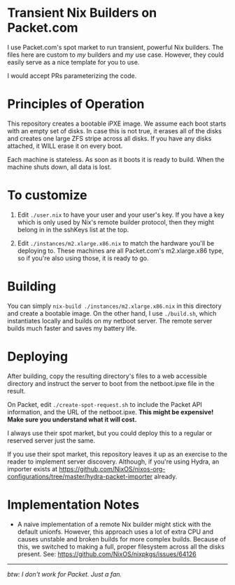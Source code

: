 # Transient Nix Builders on Packet.com

I use Packet.com's spot market to run transient, powerful Nix
builders. The files here are custom to _my_ builders and _my_ use
case. However, they could easily serve as a nice template for you to
use.

I would accept PRs parameterizing the code.

# Principles of Operation

This repository creates a bootable iPXE image. We assume each boot
starts with an empty set of disks. In case this is not true, it erases
all of the disks and creates one large ZFS stripe across all disks. If
you have any disks attached, it WILL erase it on every boot.

Each machine is stateless. As soon as it boots it is ready to build.
When the machine shuts down, all data is lost.

# To customize

1. Edit `./user.nix` to have your user and your user's key. If you
   have a key which is only used by Nix's remote builder protocol,
   then they might belong in in the sshKeys list at the top.

2. Edit `./instances/m2.xlarge.x86.nix` to match the hardware you'll
   be deploying to. These machines are all Packet.com's m2.xlarge.x86
   type, so if you're also using those, it is ready to go.

# Building

You can simply `nix-build ./instances/m2.xlarge.x86.nix` in this
directory and create a bootable image. On the other hand, I use
`./build.sh`, which instantiates locally and builds on my netboot
server. The remote server builds much faster and saves my battery life.

# Deploying

After building, copy the resulting directory's files to a web
accessible directory and instruct the server to boot from the
netboot.ipxe file in the result.

On Packet, edit `./create-spot-request.sh` to include the Packet API
information, and the URL of the netboot.ipxe. **This might be
expensive! Make sure you understand what it will cost.**

I always use their spot market, but you could deploy this to a
regular or reserved server just the same.

If you use their spot market, this repository leaves it up as an
exercise to the reader to implement server discovery. Although, if
you're using Hydra, an importer exists at
https://github.com/NixOS/nixos-org-configurations/tree/master/hydra-packet-importer
already.

# Implementation Notes

 - A naive implementation of a remote Nix builder might stick with the
   default unionfs. However, this approach uses a lot of extra CPU and
   causes unstable and broken builds for more complex builds. Because
   of this, we switched to making a full, proper filesystem across all
   the disks present. See: https://github.com/NixOS/nixpkgs/issues/64126

----

_btw: I don't work for Packet. Just a fan._
